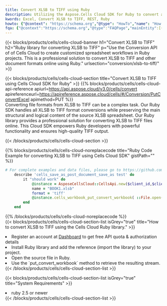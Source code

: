 ```yaml
---
title: Convert XLSB to TIFF using Ruby 
description: Utilizing the Aspose.Cells Cloud SDK for Ruby to convert a XLSB format file to a TIFF format file. 
kwords: Excel, Convert XLSB to TIFF, REST, Ruby
howto: {"@context": "https://schema.org","@type": "HowTo","name": "How to convert XLSB to TIFF using the Cells Cloud Ruby library.","description": "How to convert XLSB to TIFF using the Cells Cloud Ruby library.","image": {"@type": "ImageObject"},"url": "/ruby/conversion/xlsb-to-tiff/","step": [{ "@type": "HowToStep","name": "How to convert XLSB to TIFF using the Cells Cloud Ruby library. step 1", "image": {"@type": "ImageObject",},"url": "/ruby/conversion/xlsb-to-tiff/","text": "Register an account at <a href='https://dashboard.aspose.cloud/'>Dashboard</a> to get free API quota & authorization details",},{ "@type": "HowToStep","name": "How to convert XLSB to TIFF using the Cells Cloud Ruby library. step 1", "image": {"@type": "ImageObject",},"url": "/ruby/conversion/xlsb-to-tiff/","text": "Install Ruby library and add the reference (import the library) to your project.",},{ "@type": "HowToStep","name": "How to convert XLSB to TIFF using the Cells Cloud Ruby library. step 1", "image": {"@type": "ImageObject",},"url": "/ruby/conversion/xlsb-to-tiff/","text": "Open the source file in Ruby.",},{ "@type": "HowToStep","name": "How to convert XLSB to TIFF using the Cells Cloud Ruby library. step 1", "image": {"@type": "ImageObject",},"url": "/ruby/conversion/xlsb-to-tiff/","text": "Use the `put_convert_workbook` method to retrieve the resulting stream.",}, ],"supply": {"@type": "HowToSupply","name": "document"},"tool": [{"@type": "HowToTool","name": "RubyMine, Visual Studio Code, Aptana Studio, NetBeans"},{"@type": "HowToTool","name": "Aspose Cells"}],"totalTime": "PT6M"}
fqa: {"@context":"https://schema.org","@type":"FAQPage","mainEntity":[{"@type":"Question","name":"Why convert file formats in C# using REST API?","acceptedAnswer":{"@type":"Answer","text":"Documents are encoded in many ways, and some files may be incompatible with the software you use. To open and read such files, just convert them to appropriate file formats.<br/><ol><li>Install .NET SDK and add the reference (import the library) to your project.</li><li>Open the source file in C# using REST API.</li><li>Call the PutConvertWorkbookRequest() method, passing an output filename with required extension.</li><li>Get the result of conversion as a separate file.</li></ol>"}},{"@type":"Question","name":"What file formats can I convert with your C# library?","acceptedAnswer":{"@type":"Answer","text":"We support a variety of file formats for conversion using .NET library, including XLSX, Excel, xls , PDF, CSV, HTML, Markdown, XML, PNG, JPG, TIFF, Json, TXT and many more."}},{"@type":"Question","name":"What is the maximum allowed file size for conversion using this .NET library?","acceptedAnswer":{"@type":"Answer","text":"There are no file size limits for format conversions using .NET library."}}]}
---
```



{{< blocks/products/cells/cells-cloud-banner h1="Convert XLSB to TIFF" h2="Ruby library for converting XLSB to TIFF" p="Use the Conversion API of of Cells Cloud to create customized spreadsheet workflows in Ruby projects. This is a professional solution to convert XLSB to TIFF and other document formats online using Ruby." urlsection="conversion/xlsb-to-tiff/" >}}

{{< blocks/products/cells/cells-cloud-section  title="Convert XLSB to TIFF using Cells Cloud SDK for Ruby" >}}
{{% blocks/products/cells/cells-cloud-api-reference  apiurl=https://api.aspose.cloud/v3.0/cells/convert  apireferenceurl=https://apireference.aspose.cloud/cells/#/Conversion/PutConvertExcel  apimethod=PUT %}}
<br/>
Converting file formats from XLSB to TIFF can be a complex task. Our Ruby SDK handles all XLSB to TIFF format conversions while preserving the main structural and logical content of the source XLSB spreadsheet. Our Ruby library provides a professional solution for converting XLSB to TIFF files online. This Cloud SDK empowers Ruby developers with powerful functionality and ensures high-quality TIFF output.

{{< /blocks/products/cells/cells-cloud-section >}}

{{% blocks/products/cells/cells-cloud-noreplacecode title="Ruby Code Example for converting XLSB to TIFF using Cells Cloud SDK" gistPath="" %}}
 
```ruby
# For complete examples and data files, please go to https://github.com/aspose-cells-cloud/aspose-cells-cloud-ruby/
    describe 'cells_save_as_post_document_save_as test' do
        it "should work" do
            @instance = AsposeCellsCloud::CellsApi.new($client_id,$client_secret,"v3.0","https://api.aspose.cloud/")
            name = "BOOK1.xlsb"
            format = 'tiff'
            @instance.cells_workbook_put_convert_workbook( ::File.open(File.expand_path("data/"+name),"r")  {|io| io.read(io.size) },{:format=>format})     
        end
    end
```
 
{{% /blocks/products/cells/cells-cloud-noreplacecode  %}}
<br/>
{{< blocks/products/cells/cells-cloud-section-list isGrey="true"  title="How to convert XLSB to TIFF using the Cells Cloud Ruby library." >}}
<li>Register an account at <a href="https://dashboard.aspose.cloud/">Dashboard</a> to get free API quota & authorization details</li>
<li>Install Ruby library and add the reference (import the library) to your project.</li>
<li>Open the source file in Ruby.</li>
<li>Use the `put_convert_workbook` method to retrieve the resulting stream.</li>
{{< /blocks/products/cells/cells-cloud-section-list >}}

{{< blocks/products/cells/cells-cloud-section-list isGrey="true"  title="System Requirements" >}}
<li>ruby 2.5 or newer</li>
{{< /blocks/products/cells/cells-cloud-section-list >}}
